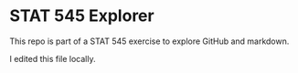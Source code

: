 # STAT 545 Explorer

This repo is part of a STAT 545 exercise to explore GitHub and markdown.

I edited this file locally.
